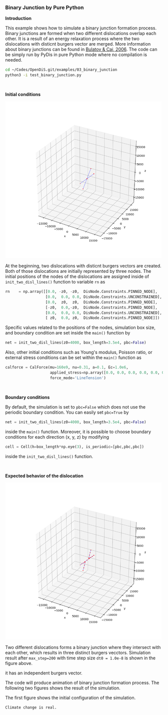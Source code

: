 ### Binary Junction by Pure Python

**Introduction**

This example shows how to simulate a binary junction formation process. Binary junctions are formed when two different dislocations overlap each other. It is a result of an energy relaxation process where the two dislocations with disticnt burgers vector are merged. More information about binary junctions can be found in [Bulatov & Cai, 2006](https://core.ac.uk/reader/44178170). The code can be simply run by PyDis in pure Python mode where no compilation is needed.

```bash
cd ~/Codes/OpenDiS.git/examples/03_binary_junction
python3 -i test_binary_junction.py
```

</br>

**Initial conditions**

<img src=./figures/binary_junction_python_init.png alt="" width="500" />

At the beginning, two dislocations with disticnt burgers vectors are created. Both of those dislocations are initially represented by three nodes. The initial positions of the nodes of the dislocations are assigned inside of ```init_two_disl_lines()``` function to variable ```rn``` as

```python
rn    = np.array([[0.0, -z0, -z0,  DisNode.Constraints.PINNED_NODE],
                  [0.0,  0.0, 0.0, DisNode.Constraints.UNCONSTRAINED],
                  [0.0,  z0,  z0,  DisNode.Constraints.PINNED_NODE],
                  [-z0,  0.0,-z0,  DisNode.Constraints.PINNED_NODE],
                  [0.0,  0.0, 0.0, DisNode.Constraints.UNCONSTRAINED],
                  [ z0,  0.0, z0,  DisNode.Constraints.PINNED_NODE]])
```

Specific values related to the positions of the nodes, simulation box size, and boundary condition are set inside the ```main()``` function by

```python
net = init_two_disl_lines(z0=4000, box_length=3.5e4, pbc=False)
```

Also, other initial conditions such as Young's modulus, Poisson ratio, or external stress conditions can be set within the ```main()``` function as

```python
calforce = CalForce(mu=160e9, nu=0.31, a=0.1, Ec=1.0e6,
                    applied_stress=np.array([0.0, 0.0, 0.0, 0.0, 0.0, 0.0]),
                    force_mode='LineTension')
```

</br>

**Boundary conditions**

By default, the simulation is set to ```pbc=False``` which does not use the periodic boundary condition. You can easily set ```pbc=True``` by

```python
net = init_two_disl_lines(z0=4000, box_length=3.5e4, pbc=False)
```

inside the ```main()``` function. Moreover, it is possible to choose boundary conditions for each direction (x, y, z) by modifying 

```python
cell = Cell(h=box_length*np.eye(3), is_periodic=[pbc,pbc,pbc])
```

inside the ```init_two_disl_lines()``` function.

</br>

**Expected behavior of the dislocation**

<img src=./figures/binary_junction_python.png alt="" width="500" />

Two different dislocations forms a binary junction where they intersect with each other, which results in three distinct burgers vecctors. Simulation result after ```max_step=200``` with time step size ```dt0 = 1.0e-8``` is shown in the figure above.

it has an independent burgers vector. 

The code will produce animation of binary junction formation process. The following two figures shows the result of the simulation.



The first figure shows the initial configuration of the simulation. 


```{attention}
Climate change is real.
```
